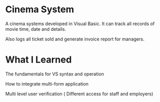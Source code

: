 # Cinema System
A cinema systems developed in Visual Basic. It can track all records of movie time, date and details. 

Also logs all ticket sold and generate invoice report for managers. 

# What I Learned
The fundamentals for VS syntax and operation 

How to integrate multi-form application 

Multi level user verification ( Different access for staff and employers) 


